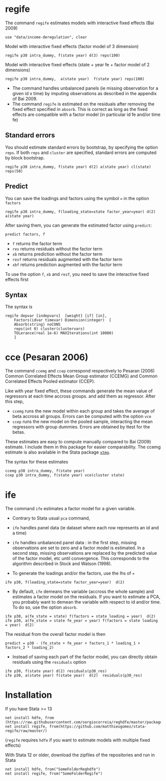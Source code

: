 

# regife

The command `regife` estimates models with interactive fixed effects (Bai 2009)


```
use "data/income-deregulation", clear
```

Model with interactive fixed effects (factor model of 3 dimension)
```
regife p30 intra_dummy, f(state year) d(3) reps(100)
```

Model with interactive fixed effects (state + year fe + factor model of 2 dimensions)

```
regife p30 intra_dummy,  a(state year)  f(state year) reps(100)
```


- The command handles unbalanced panels (ie missing observation for a given id x time) by imputing observations as described in the appendix of Bai 2009.
- The command `regife` is estimated on the residuals after removing the fixed effect specified in `absorb`. This is correct as long as the fixed effects are compatible with a factor model (in particular id fe and/or time fe)




## Standard errors


You should estimate standard errors by bootstrap, by specifying the option `reps`. If both `reps` and `cluster` are specified, standard errors are computed by block bootstrap.

```
regife p30 intra_dummy, f(state year) d(2) a(state year) cl(state) reps(50)
```


## Predict

You can save the loadings and factors using the symbol `=` in the option `factors`

```
regife p30 intra_dummy, f(loading_state=state factor_year=year) d(2) a(state year)  
```


After saving them,  you can generate the estimated factor using `predict`:

```
predict factors, f
```
- `f` returns the factor term
- `res` returns residuals without the factor term
- `xb` returns prediction without the factor term
- `resf` returns residuals augmented with the factor term
- `xbf` returns prediction augmented with the factor term

To use the option `f`, `xb` and `resf`, you need to save the interactive fixed effects first








## Syntax
The syntax is

```
regife depvar [indepvars]  [weight] [if] [in], 
	Factors(idvar timevar) Dimension(integer)  [
	Absorb(string) noCONS 
	reps(int 0) cluster(clustervars)
	TOLerance(real 1e-6) MAXIterations(int 10000) 
	]
```






# cce (Pesaran 2006)

The command `ccemg` and `ccep` correspond respectively to Pesaran (2006) Common Correlated Effects Mean Group estimator (CCEMG) and Common Correlated Effects Pooled estimator (CCEP). 

Like with year fixed effect, these commands generate the mean value of regressors at each time accross groups. and add them as regressor. After this step,
- `ccemg` runs the new model within each group and takes the average of beta accross all groups. Errors can be computed with the option `vce`
- `ccep` runs the new model on the pooled sample, interacting the mean regressors with group dummies. Errors are obtained by ttest for the betas.

These estimates are easy to compute manually compared to Bai (2009) estimate. I include them in this package for easier comparability. The ccemg estimate is also available in the Stata package [`xtmg`](https://ideas.repec.org/c/boc/bocode/s457238.html). 

The syntax for these estimates

```
ccemg p30 intra_dummy, f(state year)
ccep p30 intra_dummy, f(state year) vce(cluster state)
```




# ife
The command `ife` estimates a factor model for a given variable. 

- Contrary to Stata usual `pca` command, 
 - `ife` handles panel data (ie dataset where each row represents an id and a time) 
 - `ife` handles unbalanced panel data : in the first step, missing observations are set to zero and a factor model is estimated.  In a second step, missing observations are replaced by the predicted value of the factor model, etc until convergence. This corresponds to the algorithm described in Stock and Watson (1998).


- To generate the loadings and/or the factors, use the lhs of `=`
 ```
 ife p30, f(loading_state=state factor_year=year)  d(2)
 ```

- By default, `ife` demeans the variable (accross the whole sample) and estimates a factor model on the residuals. If you want to estimate a PCA, you probably want to demean the variable with respect to id and/or time. To do so, use the option `absorb`.


 ```
 ife p30, a(fe_state = state) f(factors = state loading = year)  d(2) 
 ife p30, a(fe_state = state fe_year = year) f(factors = state loading = year)  d(2) 
 ```

 The residual from the overall factor model is then

 ```
 predict = p30 - (fe_state + fe_year + factors_1 * loading_1 + factors_2 * loading_2)
 ```

- Instead of saving each part of the factor model, you can directly obtain residuals using the `residuals` option

 ```
 ife p30, f(state year) d(2) residuals(p30_res)
 ife p30, a(state year) f(state year)  d(2)  residuals(p30_res)
 ```



# Installation

If you have Stata >= 13

```
net install hdfe, from (https://raw.githubusercontent.com/sergiocorreia/reghdfe/master/package/)
net install regife, from(https://github.com/matthieugomez/stata-regife/raw/master/)
```
(`regife` requires `hdfe` if you want to estimate models with multiple fixed effects)



With Stata 12 or older, download the zipfiles of the repositories and run in Stata
```
net install hdfe, from("SomeFolderReghdfe")
net install regife, from("SomeFolderRegife")
```
